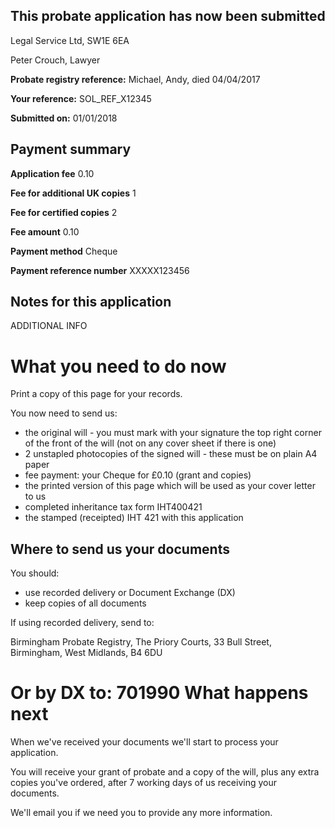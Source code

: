 This probate application has now been submitted
-------------------------------------------------

Legal Service Ltd, SW1E 6EA

Peter Crouch, Lawyer

**Probate registry reference:**
Michael, Andy, died 04/04/2017

**Your reference:** SOL_REF_X12345

**Submitted on:** 01/01/2018

Payment summary
-------------------------------------------------
**Application fee** 0.10

**Fee for additional UK copies** 1

**Fee for certified copies** 2

**Fee amount** 0.10

**Payment method** Cheque

**Payment reference number** XXXXX123456

Notes for this application
-------------------------------------------------

ADDITIONAL INFO

What you need to do now
==================================================

Print a copy of this page for your records. 
 
You now need to send us:

*   the original will - you must mark with your signature the top right corner of the front of the will
    (not on any cover sheet if there is one)
*   2 unstapled photocopies of the signed will - these must be on plain A4 paper
*   fee payment: your Cheque for £0.10 (grant and copies)
*   the printed version of this page which will be used as your cover letter to us
*   completed inheritance tax form IHT400421
* the stamped (receipted) IHT 421 with this application




Where to send us your documents
-------------------------------

You should:

*   use recorded delivery or Document Exchange (DX)
*   keep copies of all documents

If using recorded delivery, send to:

Birmingham Probate Registry,
The Priory Courts,
33 Bull Street,
Birmingham,
West Midlands,
B4 6DU

Or by DX to: 701990
What happens next
=================

When we've received your documents we'll start to process your application.

You will receive your grant of probate and a copy of the will, plus any extra copies you've ordered, after 7 working days of us receiving your documents.

We'll email you if we need you to provide any more information.
